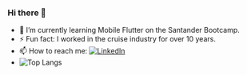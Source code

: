 ### Hi there 👋

- 🌱 I’m currently learning Mobile Flutter on the Santander Bootcamp.
- ⚡ Fun fact: I worked in the cruise industry for over 10 years.
- 📫 How to reach me: [![LinkedIn](https://img.shields.io/badge/LinkedIn-000?style=for-the-badge&logo=linkedin&logoColor=0E76A8)](https://www.linkedin.com/in/taisamorim/)
- ![Top Langs](https://github-readme-stats-git-masterrstaa-rickstaa.vercel.app/api/top-langs/?username=taisramorim&bg_color=000&border_color=30A3DC&title_color=E94D5F&text_color=FFF)


